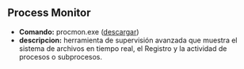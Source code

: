 ## Process Monitor

* __Comando:__ procmon.exe ([descargar](https://download.sysinternals.com/files/ProcessMonitor.zip))
* __descripcion:__ herramienta de supervisión avanzada que muestra el sistema de archivos en tiempo real, el Registro y la actividad de procesos o subprocesos.